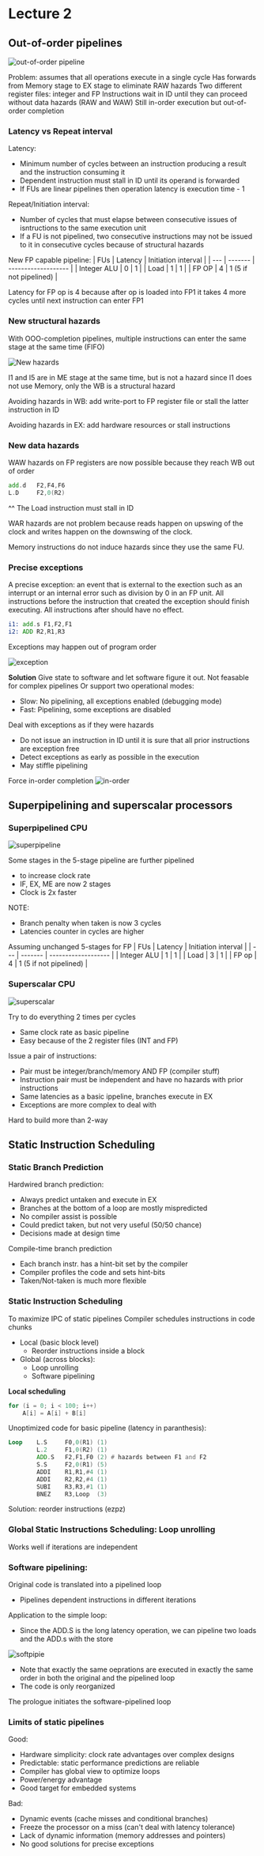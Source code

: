# Lecture 2

## Out-of-order pipelines

![out-of-order pipeline](ooo_pipeline.png)

Problem: assumes that all operations execute in a single cycle
Has forwards from Memory stage to EX stage to eliminate RAW hazards
Two different register files: integer and FP
Instructions wait in ID until they can proceed without data hazards (RAW and WAW)
Still in-order execution but out-of-order completion

### Latency vs Repeat interval
Latency:
- Minimum number of cycles between an instruction producing a result and the instruction consuming it
- Dependent instruction must stall in ID until its operand is forwarded
- If FUs are linear pipelines then operation latency is execution time - 1

Repeat/Initiation interval:
- Number of cycles that must elapse between consecutive issues of isntructions to the same execution unit
- If a FU is not pipelined, two consecutive instructions may not be issued to it in consecutive cycles because of structural hazards

New FP capable pipeline:
| FUs | Latency | Initiation interval |
| --- | ------- | ------------------- |
| Integer ALU | 0 | 1 |
| Load | 1 | 1 |
| FP OP | 4 | 1 (5 if not pipelined) |

Latency for FP op is 4 because after op is loaded into FP1 it takes 4 more cycles until next instruction can enter FP1

### New structural hazards

With OOO-completion pipelines, multiple instructions can enter the same stage at the same time (FIFO)

![New hazards](new_hazards.png)

I1 and I5 are in ME stage at the same time, but is not a hazard since I1 does not use Memory, only the WB is a structural hazard

Avoiding hazards in WB: add write-port to FP register file or stall the latter instruction in ID

Avoiding hazards in EX: add hardware resources or stall instructions

### New data hazards

WAW hazards on FP registers are now possible because they reach WB out of order

```asm
add.d   F2,F4,F6
L.D     F2,0(R2)
```
^^ The Load instruction must stall in ID

WAR hazards are not problem because reads happen on upswing of the clock and writes happen on the downswing of the clock.

Memory instructions do not induce hazards since they use the same FU.

### Precise exceptions

A precise exception: an event that is external to the exection such as an interrupt or an internal error such as division by 0 in an FP unit. All instructions before the instruction that created the exception should finish executing. All instructions after should have no effect.

```asm
i1: add.s F1,F2,F1
i2: ADD R2,R1,R3
```

Exceptions may happen out of program order 

![exception](exception.png)

**Solution**
Give state to software and let software figure it out. Not feasable for complex pipelines
Or support two operational modes:
- Slow: No pipelining, all exceptions enabled (debugging mode)
- Fast: Pipelining, some exceptions are disabled

Deal with exceptions as if they were hazards
- Do not issue an instruction in ID until it is sure that all prior instructions are exception free
- Detect exceptions as early as possible in the execution
- May stiffle pipelining

Force in-order completion
![in-order](force_inorder.png)

## Superpipelining and superscalar processors

### Superpipelined CPU

![superpipeline](superpipeline.png)

Some stages in the 5-stage pipeline are further pipelined
- to increase clock rate
- IF, EX, ME are now 2 stages
- Clock is 2x faster

NOTE:
- Branch penalty when taken is now 3 cycles
- Latencies counter in cycles are higher

Assuming unchanged 5-stages for FP
| FUs | Latency | Initiation interval |
| --- | ------- | ------------------- |
| Integer ALU | 1 | 1 |
| Load | 3 | 1 |
| FP op | 4 | 1 (5 if not pipelined) |

### Superscalar CPU

![superscalar](superscalar.png)

Try to do everything 2 times per cycles
- Same clock rate as basic pipeline
- Easy because of the 2 register files (INT and FP)

Issue a pair of instructions:
- Pair must be integer/branch/memory AND FP (compiler stuff)
- Instruction pair must be independent and have no hazards with prior instructions
- Same latencies as a basic ippeline, branches execute in EX
- Exceptions are more complex to deal with

Hard to build more than 2-way

## Static Instruction Scheduling

### Static Branch Prediction

Hardwired branch prediction:
- Always predict untaken and execute in EX
- Branches at the bottom of a loop are mostly mispredicted
- No compiler assist is possible
- Could predict taken, but not very useful (50/50 chance)
- Decisions made at design time

Compile-time branch prediction
- Each branch instr. has a hint-bit set by the compiler
- Compiler profiles the code and sets hint-bits
- Taken/Not-taken is much more flexible

### Static Instruction Scheduling

To maximize IPC of static pipelines
Compiler schedules instructions in code chunks
- Local (basic block level)
  - Reorder instructions inside a block
- Global (across blocks):
  - Loop unrolling
  - Software pipelining

**Local scheduling**

```c
for (i = 0; i < 100; i++)
    A[i] = A[i] + B[i]
```

Unoptimized code for basic pipeline (latency in paranthesis):

```asm
Loop    L.S     F0,0(R1) (1)
        L.2     F1,0(R2) (1)
        ADD.S   F2,F1,F0 (2) # hazards between F1 and F2
        S.S     F2,0(R1) (5)
        ADDI    R1,R1,#4 (1)
        ADDI    R2,R2,#4 (1)
        SUBI    R3,R3,#1 (1)
        BNEZ    R3,Loop  (3)
```
Solution: reorder instructions (ezpz)

### Global Static Instructions Scheduling: Loop unrolling

Works well if iterations are independent

### Software pipelining:

Original code is translated into a pipelined loop
- Pipelines dependent instructions in different iterations
  
Application to the simple loop:
- Since the ADD.S is the long latency operation, we can pipeline two loads and the ADD.s with the store

![softpipie](soft_pipe.png)
- Note that exactly the same oeprations are executed in exactly the same order in both the original and the pipelined loop
- The code is only reorganized

The prologue initiates the software-pipelined loop

### Limits of static pipelines

Good:
- Hardware simplicity: clock rate advantages over complex designs
- Predictable: static performance predictions are reliable
- Compiler has global view to optimize loops
- Power/energy advantage
- Good target for embedded systems

Bad:
- Dynamic events (cache misses and conditional branches)
- Freeze the processor on a miss (can't deal with latency tolerance)
- Lack of dynamic information (memory addresses and pointers)
- No good solutions for precise exceptions